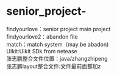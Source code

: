 # senior_project-
findyourlove：senior project main project<br>
findyourlove2：abandon file<br>
match：match system（may be abadon)<br>
UIkit:UIkit SDk from netease<br>
张志鹏整合文件位置：java/zhangzhipeng<br>
张志鹏layout整合文件:文件最前面都加z<br>
